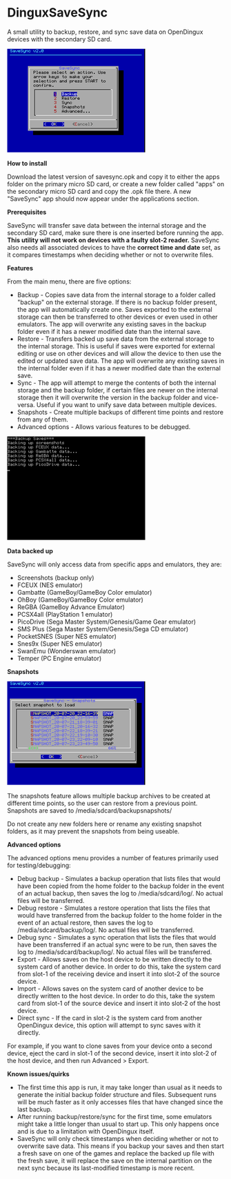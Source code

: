# DinguxSaveSync
A small utility to backup, restore, and sync save data on OpenDingux devices with the secondary SD card.

![Main menu](/screenshots/screenshot-menu-2.0.png)

**How to install**

Download the latest version of savesync.opk and copy it to either the apps folder on the primary micro SD card, or create a new folder called "apps" on the secondary micro SD card and copy the .opk file there. A new "SaveSync" app should now appear under the applications section.

**Prerequisites**

SaveSync will transfer save data between the internal storage and the secondary SD card, make sure there is one inserted before running the app. **This utility will not work on devices with a faulty slot-2 reader.** SaveSync also needs all associated devices to have the **correct time and date** set, as it compares timestamps when deciding whether or not to overwrite files.

**Features**

From the main menu, there are five options:
- Backup - Copies save data from the internal storage to a folder called "backup" on the external storage. If there is no backup folder present, the app will automatically create one. Saves exported to the external storage can then be transferred to other devices or even used in other emulators. The app will overwrite any existing saves in the backup folder even if it has a newer modified date than the internal save.
- Restore - Transfers backed up save data from the external storage to the internal storage. This is useful if saves were exported for external editing or use on other devices and will allow the device to then use the edited or updated save data. The app will overwrite any existing saves in the internal folder even if it has a newer modified date than the external save.
- Sync - The app will attempt to merge the contents of both the internal storage and the backup folder, if certain files are newer on the internal storage then it will overwrite the version in the backup folder and vice-versa. Useful if you want to unify save data between multiple devices.
- Snapshots - Create multiple backups of different time points and restore from any of them.
- Advanced options - Allows various features to be debugged.

![Backup screen](/screenshots/screenshot-backup-1.5.png)

**Data backed up**

SaveSync will only access data from specific apps and emulators, they are:
- Screenshots (backup only)
- FCEUX (NES emulator)
- Gambatte (GameBoy/GameBoy Color emulator)
- OhBoy (GameBoy/GameBoy Color emulator)
- ReGBA (GameBoy Advance Emulator)
- PCSX4all (PlayStation 1 emulator)
- PicoDrive (Sega Master System/Genesis/Game Gear emulator)
- SMS Plus (Sega Master System/Genesis/Sega CD emulator)
- PocketSNES (Super NES emulator)
- Snes9x (Super NES emulator)
- SwanEmu (Wonderswan emulator)
- Temper (PC Engine emulator)

**Snapshots**

![Snapshots menu](/screenshots/screenshot-snapshots-2.0.png)

The snapshots feature allows multiple backup archives to be created at different time points, so the user can restore from a previous point. Snapshots are saved to /media/sdcard/backupsnapshots/

Do not create any new folders here or rename any existing snapshot folders, as it may prevent the snapshots from being useable.

**Advanced options**

The advanced options menu provides a number of features primarily used for testing/debugging:
- Debug backup - Simulates a backup operation that lists files that would have been copied from the home folder to the backup folder in the event of an actual backup, then saves the log to /media/sdcard/log/. No actual files will be transferred.
- Debug restore - Simulates a restore operation that lists the files that would have transferred from the backup folder to the home folder in the event of an actual restore, then saves the log to /media/sdcard/backup/log/. No actual files will be transferred.
- Debug sync - Simulates a sync operation that lists the files that would have been transferred if an actual sync were to be run, then saves the log to /media/sdcard/backup/log/. No actual files will be transferred.
- Export - Allows saves on the host device to be written directly to the system card of another device. In order to do this, take the system card from slot-1 of the receiving device and insert it into slot-2 of the source device.
- Import - Allows saves on the system card of another device to be directly written to the host device. In order to do this, take the system card from slot-1 of the source device and insert it into slot-2 of the host device.
- Direct sync - If the card in slot-2 is the system card from another OpenDingux device, this option will attempt to sync saves with it directly.

For example, if you want to clone saves from your device onto a second device, eject the card in slot-1 of the second device, insert it into slot-2 of the host device, and then run Advanced > Export.

**Known issues/quirks**
- The first time this app is run, it may take longer than usual as it needs to generate the initial backup folder structure and files. Subsequent runs will be much faster as it only accesses files that have changed since the last backup.
- After running backup/restore/sync for the first time, some emulators might take a little longer than usual to start up. This only happens once and is due to a limitation with OpenDingux itself.
- SaveSync will only check timestamps when deciding whether or not to overwrite save data. This means if you backup your saves and then start a fresh save on one of the games and replace the backed up file with the fresh save, it will replace the save on the internal partition on the next sync because its last-modified timestamp is more recent.
